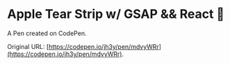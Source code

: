 # Apple Tear Strip w/ GSAP && React 🤙

A Pen created on CodePen.

Original URL: [https://codepen.io/jh3y/pen/mdvyWRr](https://codepen.io/jh3y/pen/mdvyWRr).

